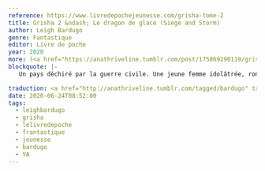 ```yaml
---
reference: https://www.livredepochejeunesse.com/grisha-tome-2
title: Grisha 2 &ndash; Le dragon de glace (Siege and Storm)
author: Leigh Bardugo
genre: Fantastique
editor: Livre de poche
year: 2020
more: (<a href="https://anathriveline.tumblr.com/post/175069290119/grisha-2-le-dragon-de-glace-siege-and-storm">Milan, 2018</a>)
blockquote: |-
   Un pays déchiré par la guerre civile. Une jeune femme idolâtrée, rongée par ses propres pouvoirs. Un corsaire flamboyant et mystérieux. Un soldat renégat, en proie aux doutes ; une menace grandissante. Un danger imminent. Pour s’opposer au Darkling, Alina devra explorer ses propres ténèbres. Au risque d’y perdre sa lumière.

traduction: <a href="http://anathriveline.tumblr.com/tagged/bardugo" target="_blank">Leigh Bardugo</a>)
date: 2020-06-24T08:52:00
tags:
  - leighbardugo
  - grisha
  - lelivredepoche
  - frantastique
  - jeunesse
  - bardugo
  - YA
---
```

